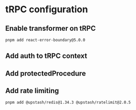 # tRPC configuration

## Enable transformer on tRPC

```sh
pnpm add react-error-boundary@5.0.0

```

## Add auth to tRPC context

## Add protectedProcedure

## Add rate limiting

```sh
pnpm add @upstash/redis@1.34.3 @upstash/ratelimit@2.0.5
```
